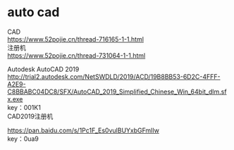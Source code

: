# auto cad

CAD  
<https://www.52pojie.cn/thread-716165-1-1.html>  
注册机  
<https://www.52pojie.cn/thread-731064-1-1.html>  

Autodesk AutoCAD 2019  
<http://trial2.autodesk.com/NetSWDLD/2019/ACD/19B8BB53-6D2C-4FFF-A2E9-C8BBABC04DC8/SFX/AutoCAD_2019_Simplified_Chinese_Win_64bit_dlm.sfx.exe>  
key：001K1  
CAD2019注册机  

<https://pan.baidu.com/s/1Pc1F_Es0vulBUYxbGFmlIw>  
key：0ua9
